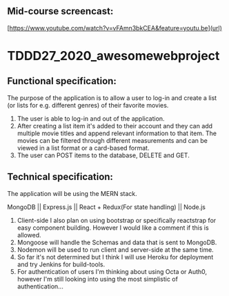 

Mid-course screencast:
------------------------------
[https://www.youtube.com/watch?v=vFAmn3bkCEA&feature=youtu.be](url)

# TDDD27_2020_awesomewebproject

Functional specification:
-----------------------------
The purpose of the application is to allow a user to log-in and create a list (or lists for e.g. different genres)
of their favorite movies.
1. The user is able to log-in and out of the application.
2. After creating a list item it's added to their account and 
they can add multiple movie titles and append relevant information
to that item. The movies can be filtered through different measurements
and can be viewed in a list format or a card-based format.
3. The user can POST items to the database, DELETE and GET.

Technical specification:
-----------------------------
The application will be using the MERN stack.

MongoDB ||
Express.js ||
React + Redux(For state handling) ||
Node.js

1. Client-side I also plan on using bootstrap or specifically reactstrap for easy
component building. However I would like a comment if this is allowed.
2. Mongoose will handle the Schemas and data that is sent to MongoDB.
3. Nodemon will be used to run client and server-side at the same time. 
4. So far it's not determined but I think I will use Heroku for deployment and 
try Jenkins for build-tools.
5. For authentication of users I'm thinking about using Octa or Auth0, however
I'm still looking into using the most simplistic of authentication...
